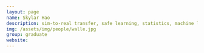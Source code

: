 ```yaml
---
layout: page
name: Skylar Hao
description: sim-to-real transfer, safe learning, statistics, machine learning
img: /assets/img/people/walle.jpg
group: graduate
website: 
---
```


